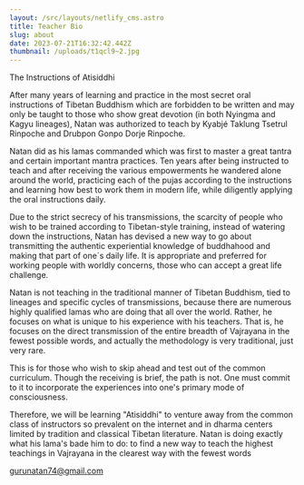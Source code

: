 ```yaml
---
layout: /src/layouts/netlify_cms.astro
title: Teacher Bio
slug: about
date: 2023-07-21T16:32:42.442Z
thumbnail: /uploads/t1qcl9~2.jpg
---
```

The Instructions of Atisiddhi

After many years of learning and practice in the most secret oral instructions of Tibetan Buddhism which are forbidden to be written and may only be taught to those who show great devotion (in both Nyingma and Kagyu lineages), Natan was authorized to teach by Kyabjé Taklung Tsetrul Rinpoche and Drubpon Gonpo Dorje Rinpoche. 

Natan did as his lamas commanded which was first to master a great tantra and certain important mantra practices. Ten years after being instructed to teach and after receiving the various empowerments he wandered alone around the world, practicing each of the pujas according to the instructions and learning how best to work them in modern life, while diligently applying the oral instructions daily.

Due to the strict secrecy of his transmissions, the scarcity of people who wish to be trained according to Tibetan-style training, instead of watering down the instructions, Natan has devised a new way to go about transmitting the authentic experiential knowledge of buddhahood and making that part of one´s daily life. It is appropriate and preferred for working people with worldly concerns, those who can accept a great life challenge. 

Natan is not teaching in the traditional manner of Tibetan Buddhism, tied to lineages and specific cycles of transmissions, because there are numerous highly qualified lamas who are doing that all over the world. Rather, he focuses on what is unique to his experience with his teachers. That is, he focuses on the direct transmission of the entire breadth of Vajrayana in the fewest possible words, and actually the methodology is very traditional, just very rare.

This is for those who wish to skip ahead and test out of the common curriculum. Though the receiving is brief, the path is not. One must commit to it to incorporate the experiences into one's primary mode of consciousness.

Therefore, we will be learning "Atisiddhi" to venture away from the common class of instructors so prevalent on the internet and in dharma centers limited by tradition and classical Tibetan literature. Natan is doing exactly what his lama's bade him to do: to find a new way to teach the highest teachings in Vajrayana in the clearest way with the fewest words

<gurunatan74@gmail.com>